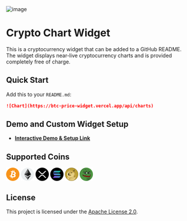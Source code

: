 <img width="1044" alt="image" src="https://github.com/user-attachments/assets/73ff63ad-ff3f-44cb-93d0-679b8c102cfe">

# Crypto Chart Widget

This is a cryptocurrency widget that can be added to a GitHub README. The widget displays near-live cryptocurrency charts and is provided completely free of charge.

## Quick Start

Add this to your `README.md`:

```markdown
![Chart](https://btc-price-widget.vercel.app/api/charts)
```

## Demo and Custom Widget Setup

- [**Interactive Demo & Setup Link**](https://btc-price-widget.vercel.app/api/charts)

## Supported Coins

<p>
  <img src="public/images/btc.png" width="36" height="36" alt="Bitcoin Logo"/>
  <img src="public/images/eth.png" width="36" height="36" alt="Ethereum Logo"/>
  <img src="public/images/xrp.png" width="36" height="36" alt="Ripple Logo"/>
  <img src="public/images/sol.png" width="36" height="36" alt="Solana Logo"/>
  <img src="public/images/doge.png" width="36" height="36" alt="Dogecoin Logo"/>
  <img src="public/images/pepe.png" width="36" height="36" alt="Pepe Logo"/>
</p>

## License

This project is licensed under the [Apache License 2.0](./LICENSE).